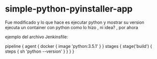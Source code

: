 # simple-python-pyinstaller-app

Fue modificado y lo que hace es ejecutar python y mostrar su version
ejecuta un container con python 
como lo hizo , ni idea? , por ahora

ejemplo del archivo Jenkinsfile:

pipeline {
    agent { docker { image 'python:3.5.1' } }
    stages {
        stage('build') {
            steps {
               sh  'python --version'
            }
        }
    }
}

